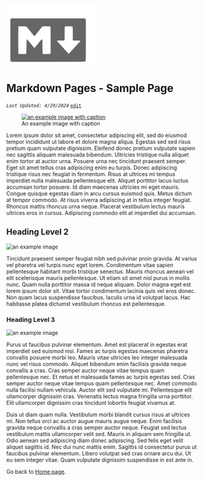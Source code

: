 
![markdown logo](./assets/user/markdown.svg)

# Markdown Pages - Sample Page

_`Last Updated: 4/29/2024`_ [`edit`](https://github.com/dandalpiaz/markdown-pages/edit/main/pages/sample-page.md)


<figure class="figure-right">
    <a href="https://picsum.photos/id/1042/600/300" target="_blank">
        <img src="https://picsum.photos/id/1042/600/300" alt="an example image with caption" />
    </a>
    <figcaption>An example image with caption</figcaption>
</figure>

Lorem ipsum dolor sit amet, consectetur adipiscing elit, sed do eiusmod tempor incididunt ut labore et dolore magna aliqua. Egestas sed sed risus pretium quam vulputate dignissim. Eleifend donec pretium vulputate sapien nec sagittis aliquam malesuada bibendum. Ultricies tristique nulla aliquet enim tortor at auctor urna. Posuere urna nec tincidunt praesent semper. Eget sit amet tellus cras adipiscing enim eu turpis. Donec adipiscing tristique risus nec feugiat in fermentum. Risus at ultrices mi tempus imperdiet nulla malesuada pellentesque elit. Aliquet porttitor lacus luctus accumsan tortor posuere. Id diam maecenas ultricies mi eget mauris. Congue quisque egestas diam in arcu cursus euismod quis. Metus dictum at tempor commodo. At risus viverra adipiscing at in tellus integer feugiat. Rhoncus mattis rhoncus urna neque. Placerat vestibulum lectus mauris ultrices eros in cursus. Adipiscing commodo elit at imperdiet dui accumsan.

## Heading Level 2

<img src="https://picsum.photos/id/1042/1200/600" alt="an example image" />

Tincidunt praesent semper feugiat nibh sed pulvinar proin gravida. At varius vel pharetra vel turpis nunc eget lorem. Condimentum vitae sapien pellentesque habitant morbi tristique senectus. Mauris rhoncus aenean vel elit scelerisque mauris pellentesque. Ut etiam sit amet nisl purus in mollis nunc. Quam nulla porttitor massa id neque aliquam. Dolor magna eget est lorem ipsum dolor sit. Vitae tortor condimentum lacinia quis vel eros donec. Non quam lacus suspendisse faucibus. Iaculis urna id volutpat lacus. Hac habitasse platea dictumst vestibulum rhoncus est pellentesque.

### Heading Level 3

<img class="img-left" src="https://picsum.photos/id/1042/350/350" alt="an example image" />

Purus ut faucibus pulvinar elementum. Amet est placerat in egestas erat imperdiet sed euismod nisi. Fames ac turpis egestas maecenas pharetra convallis posuere morbi leo. Mauris vitae ultricies leo integer malesuada nunc vel risus commodo. Aliquet bibendum enim facilisis gravida neque convallis a cras. Cras semper auctor neque vitae tempus quam pellentesque nec. Et netus et malesuada fames ac turpis egestas sed. Cras semper auctor neque vitae tempus quam pellentesque nec. Amet commodo nulla facilisi nullam vehicula. Auctor elit sed vulputate mi. Pellentesque elit ullamcorper dignissim cras. Venenatis lectus magna fringilla urna porttitor. Elit ullamcorper dignissim cras tincidunt lobortis feugiat vivamus at.

Duis ut diam quam nulla. Vestibulum morbi blandit cursus risus at ultrices mi. Non tellus orci ac auctor augue mauris augue neque. Enim facilisis gravida neque convallis a cras semper auctor neque. Feugiat sed lectus vestibulum mattis ullamcorper velit sed. Mauris in aliquam sem fringilla ut. Odio aenean sed adipiscing diam donec adipiscing. Sed felis eget velit aliquet sagittis id. Nec dui nunc mattis enim. Sagittis id consectetur purus ut faucibus pulvinar elementum. Libero volutpat sed cras ornare arcu dui. Ut eu sem integer vitae. Quam vulputate dignissim suspendisse in est ante in.

Go back to [Home page](.).
